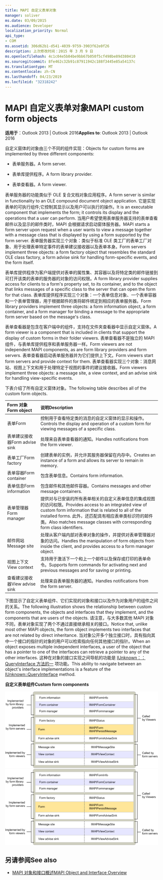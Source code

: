 ```yaml
---
title: MAPI 自定义表单对象
manager: soliver
ms.date: 03/09/2015
ms.audience: Developer
localization_priority: Normal
api_type:
- COM
ms.assetid: 306d62b1-d541-4039-9759-3903f62e0f26
description: 上次修改时间：2015 年 3 月 9 日
ms.openlocfilehash: 4c1c04e5b04be9bb67b050f5cf498be89d380410
ms.sourcegitcommit: 8fe462c32b91c87911942c188f3445e85a54137c
ms.translationtype: MT
ms.contentlocale: zh-CN
ms.lasthandoff: 04/23/2019
ms.locfileid: "32318242"
---
```

# <a name="mapi-custom-form-objects"></a><span data-ttu-id="96a6c-103">MAPI 自定义表单对象</span><span class="sxs-lookup"><span data-stu-id="96a6c-103">MAPI custom form objects</span></span>
  
<span data-ttu-id="96a6c-104">**适用于**：Outlook 2013 | Outlook 2016</span><span class="sxs-lookup"><span data-stu-id="96a6c-104">**Applies to**: Outlook 2013 | Outlook 2016</span></span> 
  
<span data-ttu-id="96a6c-105">自定义窗体的对象由三个不同的组件实现：</span><span class="sxs-lookup"><span data-stu-id="96a6c-105">Objects for custom forms are implemented by three different components:</span></span>
  
- <span data-ttu-id="96a6c-106">表单服务器。</span><span class="sxs-lookup"><span data-stu-id="96a6c-106">A form server.</span></span>
    
- <span data-ttu-id="96a6c-107">表单库提供程序。</span><span class="sxs-lookup"><span data-stu-id="96a6c-107">A form library provider.</span></span>
    
- <span data-ttu-id="96a6c-108">表单查看器。</span><span class="sxs-lookup"><span data-stu-id="96a6c-108">A form viewer.</span></span>
    
<span data-ttu-id="96a6c-109">表单服务器的功能类似于 OLE 复合文档对象应用程序。</span><span class="sxs-lookup"><span data-stu-id="96a6c-109">A form server is similar in functionality to an OLE compound document object application.</span></span> <span data-ttu-id="96a6c-110">它是实现表单的可执行组件;它控制其显示以及用户可以执行的操作。</span><span class="sxs-lookup"><span data-stu-id="96a6c-110">It is an executable component that implements the form; it controls its display and the operations that a user can perform.</span></span> <span data-ttu-id="96a6c-111">当用户希望使用表单服务器支持的表单查看邮件以及显示的邮件类时，MAPI 会根据请求启动窗体服务器。</span><span class="sxs-lookup"><span data-stu-id="96a6c-111">MAPI starts a form server upon request when a user wants to view a message together with a message class that is displayed by using a form supported by the form server.</span></span> <span data-ttu-id="96a6c-112">表单服务器实现三个对象：类似于标准 OLE 类工厂的表单工厂对象、用于处理表单特定事件的表单建议接收器以及表单本身。</span><span class="sxs-lookup"><span data-stu-id="96a6c-112">Form servers implement three objects: a form factory object that resembles the standard OLE class factory, a form advise sink for handling form-specific events, and the form itself.</span></span> 
  
<span data-ttu-id="96a6c-113">表单库提供程序为客户端提供对表单的属性集、其容器以及将特定类的邮件链接到可打开该类的表单的服务器的对象的访问权限。</span><span class="sxs-lookup"><span data-stu-id="96a6c-113">A form library provider supplies access for clients to a form's property set, to its container, and to the object that links messages of a specific class to the server that can open the form for that class.</span></span> <span data-ttu-id="96a6c-114">表单库提供程序实现三个对象：一个表单信息对象、一个表单容器和一个表单管理器，用于根据邮件的类将邮件绑定到相应的表单服务器。</span><span class="sxs-lookup"><span data-stu-id="96a6c-114">Form library providers implement three objects: a form information object, a form container, and a form manager for binding a message to the appropriate form server based on the message's class.</span></span>
  
<span data-ttu-id="96a6c-115">表单查看器是包含在客户端中的组件，支持在文件夹查看器中显示自定义窗体。</span><span class="sxs-lookup"><span data-stu-id="96a6c-115">A form viewer is a component that is included in clients that support the display of custom forms in their folder viewers.</span></span> <span data-ttu-id="96a6c-116">表单查看器不是独立的 MAPI 组件，与表单库提供程序和表单服务器一样。</span><span class="sxs-lookup"><span data-stu-id="96a6c-116">Form viewers are not independent MAPI components, as are form library providers and form servers.</span></span> <span data-ttu-id="96a6c-117">表单查看器启动表单服务器并为它们提供上下文。</span><span class="sxs-lookup"><span data-stu-id="96a6c-117">Form viewers start form servers and provide context for them.</span></span> <span data-ttu-id="96a6c-118">表单查看器实现三个对象：消息网站、视图上下文和用于处理特定于视图的事件的建议接收器。</span><span class="sxs-lookup"><span data-stu-id="96a6c-118">Form viewers implement three objects: a message site, a view context, and an advise sink for handling view-specific events.</span></span>
  
<span data-ttu-id="96a6c-119">下表介绍了所有自定义窗体对象。</span><span class="sxs-lookup"><span data-stu-id="96a6c-119">The following table describes all of the custom form objects.</span></span> 
  
|<span data-ttu-id="96a6c-120">**Form 对象**</span><span class="sxs-lookup"><span data-stu-id="96a6c-120">**Form object**</span></span>|<span data-ttu-id="96a6c-121">**说明**</span><span class="sxs-lookup"><span data-stu-id="96a6c-121">**Description**</span></span>|
|:-----|:-----|
|<span data-ttu-id="96a6c-122">表单</span><span class="sxs-lookup"><span data-stu-id="96a6c-122">Form</span></span>  <br/> |<span data-ttu-id="96a6c-123">控制用于查看特定类的消息的自定义窗体的显示和操作。</span><span class="sxs-lookup"><span data-stu-id="96a6c-123">Controls the display and operation of a custom form for viewing messages of a specific class.</span></span>  <br/> |
|<span data-ttu-id="96a6c-124">表单建议接收器</span><span class="sxs-lookup"><span data-stu-id="96a6c-124">Form advise sink</span></span>  <br/> |<span data-ttu-id="96a6c-125">处理来自表单查看器的通知。</span><span class="sxs-lookup"><span data-stu-id="96a6c-125">Handles notifications from the form viewer.</span></span>  <br/> |
|<span data-ttu-id="96a6c-126">表单工厂</span><span class="sxs-lookup"><span data-stu-id="96a6c-126">Form factory</span></span>  <br/> |<span data-ttu-id="96a6c-127">创建表单的实例，并允许其服务器保留在内存中。</span><span class="sxs-lookup"><span data-stu-id="96a6c-127">Creates an instance of a form and allows its server to remain in memory.</span></span>  <br/> |
|<span data-ttu-id="96a6c-128">表单容器</span><span class="sxs-lookup"><span data-stu-id="96a6c-128">Form container</span></span>  <br/> |<span data-ttu-id="96a6c-129">包含表单信息。</span><span class="sxs-lookup"><span data-stu-id="96a6c-129">Contains form information.</span></span>  <br/> |
|<span data-ttu-id="96a6c-130">表单信息</span><span class="sxs-lookup"><span data-stu-id="96a6c-130">Form information</span></span>  <br/> |<span data-ttu-id="96a6c-131">包含邮件和其他邮件容器。</span><span class="sxs-lookup"><span data-stu-id="96a6c-131">Contains messages and other message containers.</span></span>  <br/> |
|<span data-ttu-id="96a6c-132">表单管理器</span><span class="sxs-lookup"><span data-stu-id="96a6c-132">Form manager</span></span>  <br/> |<span data-ttu-id="96a6c-133">提供对与已安装的所有表单相关的自定义表单信息的集成视图的访问权限。</span><span class="sxs-lookup"><span data-stu-id="96a6c-133">Provides access to an integrated view of custom form information that is related to all of the installed forms.</span></span> <span data-ttu-id="96a6c-134">此外，还匹配具有相应表单类标识符的邮件类。</span><span class="sxs-lookup"><span data-stu-id="96a6c-134">Also matches message classes with corresponding form class identifiers.</span></span>  <br/> |
|<span data-ttu-id="96a6c-135">邮件网站</span><span class="sxs-lookup"><span data-stu-id="96a6c-135">Message site</span></span>  <br/> |<span data-ttu-id="96a6c-136">处理从客户端内部对表单对象的操作，并提供对表单管理器对象的访问。</span><span class="sxs-lookup"><span data-stu-id="96a6c-136">Handles the manipulation of form objects from inside the client, and provides access to a form manager object.</span></span>  <br/> |
|<span data-ttu-id="96a6c-137">视图上下文</span><span class="sxs-lookup"><span data-stu-id="96a6c-137">View context</span></span>  <br/> |<span data-ttu-id="96a6c-138">支持用于激活下一个和上一个邮件以及保存或打印的表单命令。</span><span class="sxs-lookup"><span data-stu-id="96a6c-138">Supports form commands for activating next and previous messages and for saving or printing.</span></span>  <br/> |
|<span data-ttu-id="96a6c-139">查看建议接收器</span><span class="sxs-lookup"><span data-stu-id="96a6c-139">View advise sink</span></span>  <br/> |<span data-ttu-id="96a6c-140">处理来自表单服务器的通知。</span><span class="sxs-lookup"><span data-stu-id="96a6c-140">Handles notifications from the form server.</span></span>  <br/> |
   
<span data-ttu-id="96a6c-141">下图显示了自定义表单组件、它们实现的对象和接口以及作为对象用户的组件之间的关系。</span><span class="sxs-lookup"><span data-stu-id="96a6c-141">The following illustration shows the relationship between custom form components, the objects and interfaces that they implement, and the components that are users of the objects.</span></span> <span data-ttu-id="96a6c-142">请注意，与大多数其他 MAPI 对象不同，表单对象实现了两个不通过直接继承相关的接口。</span><span class="sxs-lookup"><span data-stu-id="96a6c-142">Notice that, unlike most other MAPI objects, the form object implements two interfaces that are not related by direct inheritance.</span></span> <span data-ttu-id="96a6c-143">当对象公开多个独立接口时，具有指向其中一个接口的指针的对象的用户可以检索指向任何其他接口的指针。</span><span class="sxs-lookup"><span data-stu-id="96a6c-143">When an object exposes multiple independent interfaces, a user of the object that has a pointer to one of the interfaces can retrieve a pointer to any of the other interfaces.</span></span> <span data-ttu-id="96a6c-144">这种在对象的接口实现之间导航的功能是 [IUnknown：：QueryInterface 方法的一](https://msdn.microsoft.com/library/54d5ff80-18db-43f2-b636-f93ac053146d%28Office.15%29.aspx) 项功能。</span><span class="sxs-lookup"><span data-stu-id="96a6c-144">This ability to navigate between an object's interface implementations is a feature of the [IUnknown::QueryInterface](https://msdn.microsoft.com/library/54d5ff80-18db-43f2-b636-f93ac053146d%28Office.15%29.aspx) method.</span></span> 
  
<span data-ttu-id="96a6c-145">**自定义表单组件**</span><span class="sxs-lookup"><span data-stu-id="96a6c-145">**Custom form components**</span></span>
  
<span data-ttu-id="96a6c-146">![自定义表单组件](media/amapi_67.gif "自定义表单组件")</span><span class="sxs-lookup"><span data-stu-id="96a6c-146">![Custom form components](media/amapi_67.gif "Custom form components")</span></span>
  
## <a name="see-also"></a><span data-ttu-id="96a6c-147">另请参阅</span><span class="sxs-lookup"><span data-stu-id="96a6c-147">See also</span></span>

- [<span data-ttu-id="96a6c-148">MAPI 对象和接口概述</span><span class="sxs-lookup"><span data-stu-id="96a6c-148">MAPI Object and Interface Overview</span></span>](mapi-object-and-interface-overview.md)


